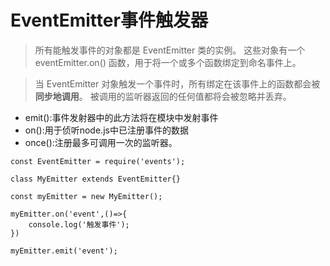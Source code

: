 # EventEmitter事件触发器
> 所有能触发事件的对象都是 EventEmitter 类的实例。 这些对象有一个 eventEmitter.on() 函数，用于将一个或多个函数绑定到命名事件上。  

> 当 EventEmitter 对象触发一个事件时，所有绑定在该事件上的函数都会被**同步地调用**。 被调用的监听器返回的任何值都将会被忽略并丢弃。  

- emit():事件发射器中的此方法将在模块中发射事件
- on():用于侦听node.js中已注册事件的数据
- once():注册最多可调用一次的监听器。  

```
const EventEmitter = require('events');

class MyEmitter extends EventEmitter{}

const myEmitter = new MyEmitter();

myEmitter.on('event',()=>{
    console.log('触发事件');
})

myEmitter.emit('event');
```